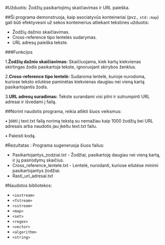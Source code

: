 #Užduotis: Žodžių pasikartojimų skaičiavimas ir URL paieška.

##Ši programa demonstruoja, kaip asociatyvūs konteineriai (pvz., `std::map`) gali būti efektyvesni už sekos konteinerius atliekant tekstines užduotis:
- Žodžių dažnio skaičiavimas.
- Cross-reference tipo lentelės sudarymas.
- URL adresų paieška tekste.

###Funkcijos

1.**Žodžių dažnio skaičiavimas:**
   Skaičiuojama, kiek kartų kiekvienas skirtingas žodis pasikartoja tekste, ignoruojant skirybos ženklus.
   
2.**Cross-reference tipo lentelė:**
Sudaroma lentelė, kurioje nurodoma, kuriose teksto eilutėse paminėtas kiekvienas daugiau nei vieną kartą pasikartojantis žodis.

3.**URL adresų suradimas:**
Tekste surandami visi pilni ir sutrumpinti URL adresai ir išvedami į failą.


##Norint naudotis programa, reikia atlikti šiuos veiksmus:

•	Įdėti į text.txt failą norimą tekstą su nemažiau kaip 1000 žodžių bei URL adresais arba naudotis jau įkeltu text.txt failu.

•	Paleisti kodą.

#Rezultatas : Programa sugeneruoja šiuos failus:
- Pasikartojantys_zodziai.txt - Žodžiai, pasikartoję daugiau nei vieną kartą, ir jų pasirodymų skaičius.
- Cross_reference_lentele.txt - Lentelė, nurodanti, kuriose eilutėse minimi pasikartojantys žodžiai.
- Rasti_url_adresai.txt

#Naudotos bibliotekos:

- `<iostream>`
- `<fstream>`
- `<sstream>`
- `<map>`
- `<set>`
- `<regex>`
- `<vector>`
- `<algorithm>`
- `<string>`
